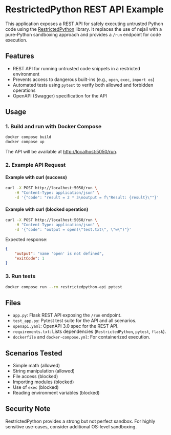

# RestrictedPython REST API Example

This application exposes a REST API for safely executing untrusted Python code using the [RestrictedPython](https://github.com/zopefoundation/RestrictedPython) library. It replaces the use of nsjail with a pure-Python sandboxing approach and provides a `/run` endpoint for code execution.

## Features
- REST API for running untrusted code snippets in a restricted environment
- Prevents access to dangerous built-ins (e.g., `open`, `exec`, `import os`)
- Automated tests using `pytest` to verify both allowed and forbidden operations
- OpenAPI (Swagger) specification for the API

## Usage

### 1. Build and run with Docker Compose
```sh
docker compose build
docker compose up
```

The API will be available at [http://localhost:5050/run](http://localhost:5050/run).


### 2. Example API Request



#### Example with curl (success)
```sh
curl -X POST http://localhost:5050/run \
	-H "Content-Type: application/json" \
	-d '{"code": "result = 2 * 3\noutput = f\"Result: {result}\""}'
```

#### Example with curl (blocked operation)
```sh
curl -X POST http://localhost:5050/run \
	-H "Content-Type: application/json" \
	-d '{"code": "output = open(\"test.txt\", \"w\")"}'
```
Expected response:
```json
{
	"output": "name 'open' is not defined",
	"exitCode": 1
}
```

### 3. Run tests
```sh
docker compose run --rm restrictedpython-api pytest
```

## Files
- `app.py`: Flask REST API exposing the `/run` endpoint.
- `test_app.py`: Pytest test suite for the API and all scenarios.
- `openapi.yaml`: OpenAPI 3.0 spec for the REST API.
- `requirements.txt`: Lists dependencies (`RestrictedPython`, `pytest`, `flask`).
- `dockerfile` and `docker-compose.yml`: For containerized execution.

## Scenarios Tested
- Simple math (allowed)
- String manipulation (allowed)
- File access (blocked)
- Importing modules (blocked)
- Use of `exec` (blocked)
- Reading environment variables (blocked)

## Security Note
RestrictedPython provides a strong but not perfect sandbox. For highly sensitive use-cases, consider additional OS-level sandboxing.
